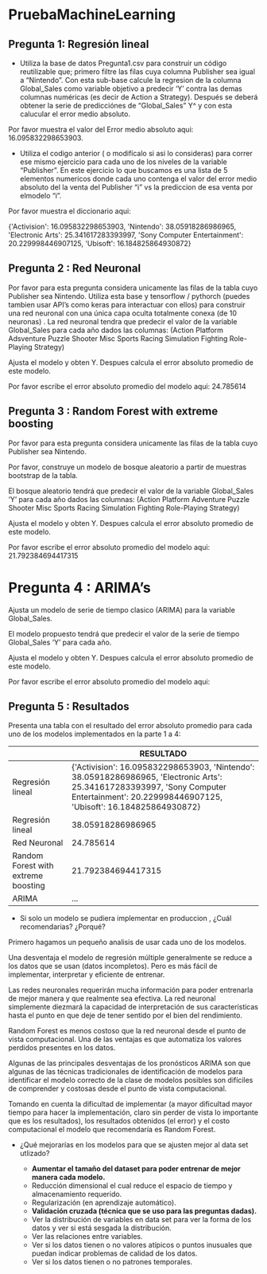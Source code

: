 # PruebaMachineLearning

## Pregunta 1: Regresión lineal
* Utiliza la base de datos Pregunta1.csv para construir un código reutilizable que; primero filtre las filas cuya columna Publisher sea igual a “Nintendo”. Con esta sub-base calcule la regresion de la columna Global_Sales como variable objetivo a predecir ‘Y’ contra las demas columnas numéricas (es decir de Action a Strategy). Después se deberá obtener la serie de predicciónes de “Global_Sales” Y^ y con esta calucular el error medio absoluto.

Por favor muestra el valor del Error medio absoluto aqui: 16.095832298653903.

* Utiliza el codigo anterior ( o modifícalo si asi lo consideras) para correr ese mismo ejercicio para cada uno de los niveles de la variable “Publisher”. En este ejercicio lo que buscamos es una lista de 5 elementos numericos donde cada uno contenga el valor del error medio absoluto del la venta del Publisher “i” vs la prediccion de esa venta por elmodelo “i”.

Por favor muestra el diccionario aqui: 

{'Activision': 16.095832298653903, 
'Nintendo': 38.05918286986965, 
'Electronic Arts': 25.341617283393997, 
'Sony Computer Entertainment': 20.229998446907125, 
'Ubisoft': 16.184825864930872}

## Pregunta 2 : Red Neuronal
Por favor para esta pregunta considera unicamente las filas de la tabla cuyo Publisher sea Nintendo.
Utiliza esta base y tensorflow / pythorch (puedes tambien usar API’s como keras para interactuar con ellos) para construir una red neuronal con una única capa oculta totalmente conexa (de 10 neuronas) . La red neuronal tendra que predecir el valor de la variable Global_Sales para cada año dados las columnas: (Action Platform Adsventure Puzzle Shooter Misc Sports Racing Simulation Fighting Role-Playing Strategy)

Ajusta el modelo y obten Y. Despues calcula el error absoluto promedio de este modelo.

Por favor escribe el error absoluto promedio del modelo aqui: 24.785614

## Pregunta 3 : Random Forest with extreme boosting
Por favor para esta pregunta considera unicamente las filas de la tabla cuyo Publisher sea Nintendo.

Por favor, construye un modelo de bosque aleatorio a partir de muestras bootstrap de la tabla.

El bosque aleatorio tendrá que predecir el valor de la variable Global_Sales ‘Y’ para cada año dados las columnas: (Action Platform Adventure Puzzle Shooter Misc Sports Racing Simulation Fighting Role-Playing Strategy)

Ajusta el modelo y obten Y. Despues calcula el error absoluto promedio de este modelo.

Por favor escribe el error absoluto promedio del modelo aqui: 21.792384694417315

# Pregunta 4 : ARIMA’s

Ajusta un modelo de serie de tiempo clasico (ARIMA) para la variable Global_Sales.

El modelo propuesto tendrá que predecir el valor de la serie de tiempo Global_Sales ‘Y’ para cada año.

Ajusta el modelo y obten Y. Despues calcula el error absoluto promedio de este modelo.

Por favor escribe el error absoluto promedio del modelo aqui:

## Pregunta 5 : Resultados

Presenta una tabla con el resultado del error absoluto promedio para cada uno de los modelos implementados en la parte 1 a 4:

|                                     |	  RESULTADO	  |
|-------------------------------------|---------------|
|           Regresión lineal          |	{'Activision': 16.095832298653903, 'Nintendo': 38.05918286986965, 'Electronic Arts': 25.341617283393997, 'Sony Computer Entertainment': 20.229998446907125, 'Ubisoft': 16.184825864930872} |
|           Regresión lineal          |	38.05918286986965 |
|             Red Neuronal            | 24.785614 |
| Random Forest with extreme boosting | 21.792384694417315 |
|                ARIMA                | ... |

* Si solo un modelo se pudiera implementar en produccion , ¿Cuál recomendarias? ¿Porqué?

Primero hagamos un pequeño analisis de usar cada uno de los modelos.

Una desventaja el modelo de regresión múltiple generalmente se reduce a los datos que se usan (datos incompletos). Pero es más fácil de implementar, interpretar y eficiente de entrenar.

Las redes neuronales requerirán mucha información para poder entrenarla de mejor manera y que realmente sea efectiva. La red neuronal simplemente diezmará la capacidad de interpretación de sus características hasta el punto en que deje de tener sentido por el bien del rendimiento.

Random Forest es menos costoso que la red neuronal desde el punto de vista computacional. Una de las ventajas es que automatiza los valores perdidos presentes en los datos. 

Algunas de las principales desventajas de los pronósticos ARIMA son que algunas de las técnicas tradicionales de identificación de modelos para identificar el modelo correcto de la clase de modelos posibles son difíciles de comprender y costosas desde el punto de vista computacional.

Tomando en cuenta la dificultad de implementar (a mayor dificultad mayor tiempo para hacer la implementación, claro sin perder de vista lo importante que es los resultados), los resultados obtenidos (el error) y el costo computacional el modelo que recomendaría es Random Forest.

* ¿Qué mejorarías en los modelos para que se ajusten mejor al data set utlizado?
  
   * **Aumentar el tamaño del dataset para poder entrenar de mejor manera cada modelo.**
   * Reducción dimensional el cual reduce el espacio de tiempo y almacenamiento requerido.
   * Regularización (en aprendizaje automático).
   * **Validación cruzada (técnica que se uso para las preguntas dadas).**
   * Ver la distribución de variables en data set para ver la forma de los datos y ver si está sesgada la distribución.
   * Ver las relaciones entre variables.
   * Ver si los datos tienen o no valores atípicos o puntos inusuales que puedan indicar problemas de calidad de los datos.
   * Ver si los datos tienen o no patrones temporales.
   
